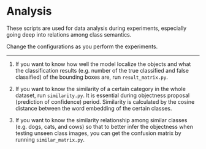 # Analysis

These scripts are used for data analysis during experiments, especially going deep into
relations among class semantics.  

Change the configurations as you perform the experiments.

---

1. If you want to know how well the model localize the objects and what the classification
results (e.g. number of the true classified and false classified) of the bounding boxes
are, run `result_matrix.py`.

2. If you want to know the similarity of a certain category in the whole dataset, run 
`similarity.py`. It is essential during objectness proposal (prediction of
confidence) period. Similarity is calculated by the cosine distance between the word
embedding of the certain classes.

3. If you want to know the similarity relationship among similar classes (e.g. dogs, cats,
and cows) so that to better infer the objectness when testing unseen class images, you can
get the confusion matrix by running `similar_matrix.py`.
